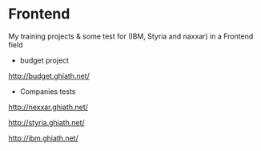 # Frontend

My training projects & some test for (IBM, Styria and naxxar) in a Frontend field

* budget project

http://budget.ghiath.net/

* Companies tests

http://nexxar.ghiath.net/

http://styria.ghiath.net/

http://ibm.ghiath.net/

